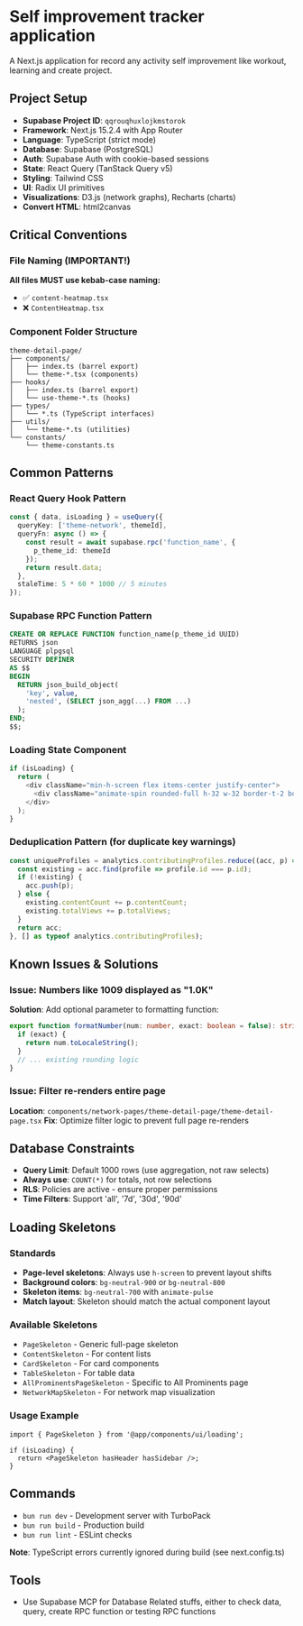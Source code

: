 # Self improvement tracker application

A Next.js application for record any activity self improvement like workout, learning and create project.

## Project Setup

- **Supabase Project ID**: `qqrouqhuxlojkmstorok`
- **Framework**: Next.js 15.2.4 with App Router
- **Language**: TypeScript (strict mode)
- **Database**: Supabase (PostgreSQL)
- **Auth**: Supabase Auth with cookie-based sessions
- **State**: React Query (TanStack Query v5)
- **Styling**: Tailwind CSS
- **UI**: Radix UI primitives
- **Visualizations**: D3.js (network graphs), Recharts (charts)
- **Convert HTML**: html2canvas

## Critical Conventions

### File Naming (IMPORTANT!)
**All files MUST use kebab-case naming:**
- ✅ `content-heatmap.tsx`
- ❌ `ContentHeatmap.tsx`

### Component Folder Structure
```
theme-detail-page/
├── components/
│   ├── index.ts (barrel export)
│   └── theme-*.tsx (components)
├── hooks/
│   ├── index.ts (barrel export)
│   └── use-theme-*.ts (hooks)
├── types/
│   └── *.ts (TypeScript interfaces)
├── utils/
│   └── theme-*.ts (utilities)
└── constants/
    └── theme-constants.ts
```

## Common Patterns

### React Query Hook Pattern
```typescript
const { data, isLoading } = useQuery({
  queryKey: ['theme-network', themeId],
  queryFn: async () => {
    const result = await supabase.rpc('function_name', {
      p_theme_id: themeId
    });
    return result.data;
  },
  staleTime: 5 * 60 * 1000 // 5 minutes
});
```

### Supabase RPC Function Pattern
```sql
CREATE OR REPLACE FUNCTION function_name(p_theme_id UUID)
RETURNS json
LANGUAGE plpgsql
SECURITY DEFINER
AS $$
BEGIN
  RETURN json_build_object(
    'key', value,
    'nested', (SELECT json_agg(...) FROM ...)
  );
END;
$$;
```

### Loading State Component
```typescript
if (isLoading) {
  return (
    <div className="min-h-screen flex items-center justify-center">
      <div className="animate-spin rounded-full h-32 w-32 border-t-2 border-b-2 border-gray-900"/>
    </div>
  );
}
```

### Deduplication Pattern (for duplicate key warnings)
```typescript
const uniqueProfiles = analytics.contributingProfiles.reduce((acc, p) => {
  const existing = acc.find(profile => profile.id === p.id);
  if (!existing) {
    acc.push(p);
  } else {
    existing.contentCount += p.contentCount;
    existing.totalViews += p.totalViews;
  }
  return acc;
}, [] as typeof analytics.contributingProfiles);
```

## Known Issues & Solutions

### Issue: Numbers like 1009 displayed as "1.0K"
**Solution**: Add optional parameter to formatting function:
```typescript
export function formatNumber(num: number, exact: boolean = false): string {
  if (exact) {
    return num.toLocaleString();
  }
  // ... existing rounding logic
}
```

### Issue: Filter re-renders entire page
**Location**: `components/network-pages/theme-detail-page/theme-detail-page.tsx`
**Fix**: Optimize filter logic to prevent full page re-renders

## Database Constraints

- **Query Limit**: Default 1000 rows (use aggregation, not raw selects)
- **Always use**: `COUNT(*)` for totals, not row selections
- **RLS**: Policies are active - ensure proper permissions
- **Time Filters**: Support 'all', '7d', '30d', '90d'

## Loading Skeletons

### Standards
- **Page-level skeletons**: Always use `h-screen` to prevent layout shifts
- **Background colors**: `bg-neutral-900` or `bg-neutral-800`
- **Skeleton items**: `bg-neutral-700` with `animate-pulse`
- **Match layout**: Skeleton should match the actual component layout

### Available Skeletons
- `PageSkeleton` - Generic full-page skeleton
- `ContentSkeleton` - For content lists
- `CardSkeleton` - For card components
- `TableSkeleton` - For table data
- `AllProminentsPageSkeleton` - Specific to All Prominents page
- `NetworkMapSkeleton` - For network map visualization

### Usage Example
```tsx
import { PageSkeleton } from '@app/components/ui/loading';

if (isLoading) {
  return <PageSkeleton hasHeader hasSidebar />;
}
```

## Commands

- `bun run dev` - Development server with TurboPack
- `bun run build` - Production build
- `bun run lint` - ESLint checks

**Note**: TypeScript errors currently ignored during build (see next.config.ts)

## Tools
- Use Supabase MCP for Database Related stuffs, either to check data, query, create RPC function or testing RPC functions
